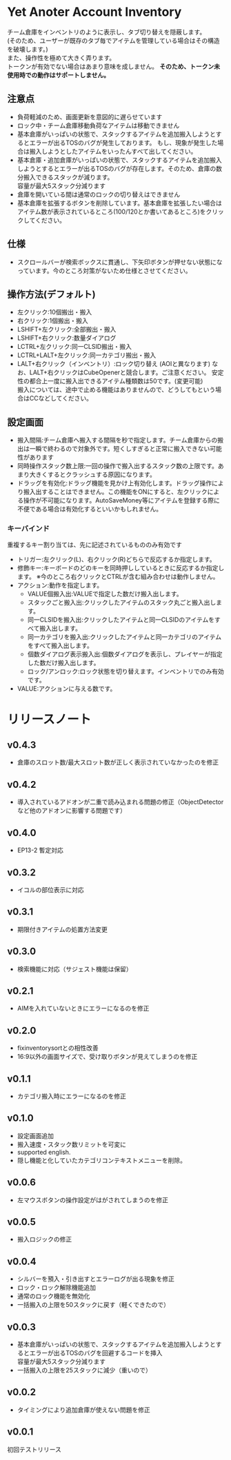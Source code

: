 # Yet Anoter Account Inventory
チーム倉庫をインベントリのように表示し、タブ切り替えを隠蔽します。  
(そのため、ユーザーが既存のタブ毎でアイテムを管理している場合はその構造を破壊します。)  
また、操作性を極めて大きく弄ります。  
トークンが有効でない場合はあまり意味を成しません。 
__そのため、トークン未使用時での動作はサポートしません。__

## 注意点
* 負荷軽減のため、画面更新を意図的に遅らせています
* ロック中・チーム倉庫移動負荷なアイテムは移動できません
* 基本倉庫がいっぱいの状態で、スタックするアイテムを追加搬入しようとするとエラーが出るTOSのバグが発生しております。
もし、現象が発生した場合は搬入しようとしたアイテムをいったんすべて出してください。
* 基本倉庫・追加倉庫がいっぱいの状態で、スタックするアイテムを追加搬入しようとするとエラーが出るTOSのバグが存在します。そのため、倉庫の数分搬入できるスタックが減ります。  
  容量が最大5スタック分減ります
* 倉庫を開いている間は通常のロックの切り替えはできません
* 基本倉庫を拡張するボタンを削除しています。基本倉庫を拡張したい場合はアイテム数が表示されているところ(100/120とか書いてあるところ)をクリックしてください。
## 仕様
* スクロールバーが検索ボックスに貫通し、下矢印ボタンが押せない状態になっています。今のところ対策がないため仕様とさせてください。
## 操作方法(デフォルト)
* 左クリック:10個搬出・搬入  
* 右クリック:1個搬出・搬入  
* LSHIFT+左クリック:全部搬出・搬入  
* LSHIFT+右クリック:数量ダイアログ  
* LCTRL+左クリック:同一CLSID搬出・搬入  
* LCTRL+LALT+左クリック:同一カテゴリ搬出・搬入  
* LALT+右クリック（インベントリ）:ロック切り替え  (AOIと異なります)
なお、LALT+右クリックはCubeOpenerと競合します。ご注意ください。
安定性の都合上一度に搬入出できるアイテム種類数は50です。(変更可能)     
搬入については、途中で止める機能はありませんので、どうしてもという場合はCCなどしてください。   


## 設定画面

- 搬入間隔:チーム倉庫へ搬入する間隔を秒で指定します。チーム倉庫からの搬出は一瞬で終わるので対象外です。短くしすぎると正常に搬入できない可能性があります
- 同時操作スタック数上限:一回の操作で搬入出するスタック数の上限です。あまり大きくするとクラッシュする原因になります。
- ドラッグを有効化:ドラッグ機能を見かけ上有効化します。ドラッグ操作により搬入出することはできません。この機能をONにすると、左クリックによる操作が不可能になります。AutoSaveMoney等にアイテムを登録する際に不便である場合は有効化するといいかもしれません。

### キーバインド
重複するキー割り当ては、先に記述されているもののみ有効です
- トリガー:左クリック(L)、右クリック(R)どちらで反応するか指定します。
- 修飾キー:キーボードのどのキーを同時押ししているときに反応するか指定します。
※今のところ右クリックとCTRLが含む組み合わせは動作しません。
- アクション:動作を指定します。
  - VALUE個搬入出:VALUEで指定した数だけ搬入出します。
  - スタックごと搬入出:クリックしたアイテムのスタック丸ごと搬入出します。
  - 同一CLSIDを搬入出:クリックしたアイテムと同一CLSIDのアイテムをすべて搬入出します。
  - 同一カテゴリを搬入出:クリックしたアイテムと同一カテゴリのアイテムをすべて搬入出します。
  - 個数ダイアログ表示搬入出:個数ダイアログを表示し、プレイヤーが指定した数だけ搬入出します。
  - ロック/アンロック:ロック状態を切り替えます。インベントリでのみ有効です。
- VALUE:アクションに与える数です。

# リリースノート
## v0.4.3
* 倉庫のスロット数/最大スロット数が正しく表示されていなかったのを修正

## v0.4.2
* 導入されているアドオンが二重で読み込まれる問題の修正（ObjectDetectorなど他のアドオンに影響する問題です）
## v0.4.0
* EP13-2 暫定対応

## v0.3.2
* イコルの部位表示に対応
## v0.3.1
* 期限付きアイテムの処置方法変更
## v0.3.0
* 検索機能に対応（サジェスト機能は保留）
## v0.2.1
* AIMを入れていないときにエラーになるのを修正
## v0.2.0
* fixinventorysortとの相性改善
* 16:9以外の画面サイズで、受け取りボタンが見えてしまうのを修正

## v0.1.1
* カテゴリ搬入時にエラーになるのを修正

## v0.1.0

* 設定画面追加
* 搬入速度・スタック数リミットを可変に
* supported english.
* 隠し機能と化していたカテゴリコンテキストメニューを削除。

## v0.0.6
* 左マウスボタンの操作設定がはがされてしまうのを修正
## v0.0.5
* 搬入ロジックの修正
## v0.0.4
* シルバーを預入・引き出すとエラーログが出る現象を修正
* ロック・ロック解除機能追加
* 通常のロック機能を無効化
* 一括搬入の上限を50スタックに戻す（軽くできたので）
## v0.0.3
* 基本倉庫がいっぱいの状態で、スタックするアイテムを追加搬入しようとするとエラーが出るTOSのバグを回避するコードを挿入  
  容量が最大5スタック分減ります
* 一括搬入の上限を25スタックに減少（重いので）
## v0.0.2
* タイミングにより追加倉庫が使えない問題を修正
## v0.0.1
初回テストリリース
